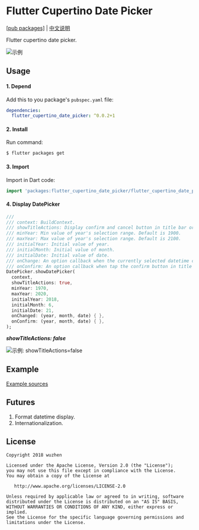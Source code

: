 # Flutter Cupertino Date Picker

[[pub packages]](https://pub.dartlang.org/packages/flutter_cupertino_date_picker)
| [中文说明](./README_zh-cn.md)

Flutter cupertino date picker.

![示例](http://openproject.oss-cn-beijing.aliyuncs.com/images/flutter/date_picker1.png!image_scale1)

## Usage

#### 1\. Depend

Add this to you package's `pubspec.yaml` file:

```yaml
dependencies:
  flutter_cupertino_date_picker: ^0.0.2+1
```

#### 2\. Install

Run command:

```bash
$ flutter packages get
```

#### 3\. Import

Import in Dart code:

```dart
import 'packages:flutter_cupertino_date_picker/flutter_cupertino_date_picker.dart';
```

#### 4\. Display DatePicker

```dart
///
/// context: BuildContext.
/// showTitleActions: Display confirm and cancel button in title bar or not.
/// minYear: Min value of year's selection range. Default is 1900.
/// maxYear: Max value of year's selection range. Default is 2100.
/// initialYear: Initial value of year.
/// initialMonth: Initial value of month.
/// initialDate: Initial value of date.
/// onChange: An option callback when the currently selected datetime changes.
/// onConfirm: An option callback when tap the confirm button in title bar.
DatePicker.showDatePicker(
  context,
  showTitleActions: true,
  minYear: 1970,
  maxYear: 2020,
  initialYear: 2018,
  initialMonth: 6,
  initialDate: 21,
  onChanged: (year, month, date) { },
  onConfirm: (year, month, date) { },
);
```

***showTitleActions: false***

![示例: showTitleActions=false](http://openproject.oss-cn-beijing.aliyuncs.com/images/flutter/date_picker2.png!image_scale1)

## Example

[Example sources](https://github.com/wuzhendev/flutter-cupertino-date-picker/tree/master/example)

## Futures

1. Format datetime display.
2. Internationalization.

## License

```
Copyright 2018 wuzhen

Licensed under the Apache License, Version 2.0 (the "License");
you may not use this file except in compliance with the License.
You may obtain a copy of the License at

   http://www.apache.org/licenses/LICENSE-2.0

Unless required by applicable law or agreed to in writing, software
distributed under the License is distributed on an "AS IS" BASIS,
WITHOUT WARRANTIES OR CONDITIONS OF ANY KIND, either express or implied.
See the License for the specific language governing permissions and
limitations under the License.
```
